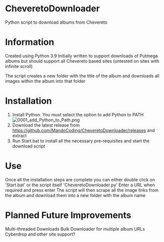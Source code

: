# CheveretoDownloader
Python script to download albums from Chevereto


# Information
Created using Python 3.9
Initially written to support downloads of Putmega albums but should support all Chevereto based sites (untested on sites with infinite scroll)

The script creates a new folder with the title of the album and downloads all images within the album into that folder


# Installation
1. Install Python. You must select the option to add Python to PATH
![0001_add_Python_to_Path.png](https://s1.putme.ga/0001_add_Python_to_Path.png)
2. Download the latest release from https://github.com/MandoCoding/CheveretoDownloader/releases and extract
3. Run Start.bat to install all the necessary pre-requisites and start the download script


# Use
Once all the installation steps are complete you can either double click on 'Start.bat' or the script itself 'CheveretoDownloader.py'
Enter a URL when required and press enter
The script will then scrape all the image links from the album and download them into a new folder with the album name 


# Planned Future Improvements
Multi-threaded Downloads
Bulk Downloader for multiple album URLs
Cyberdrop and other site support?
